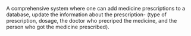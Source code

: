 A comprehensive system where one can add medicine prescriptions to a database, update the information about the prescription-
(type of prescription, dosage, the doctor who precriped the medicine, and the person who got the medicine prescribed).
